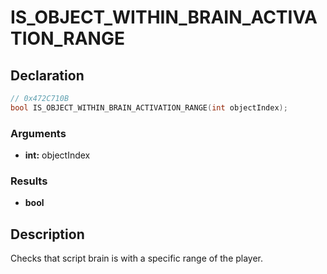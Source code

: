 # IS_OBJECT_WITHIN_BRAIN_ACTIVATION_RANGE

## Declaration
```cpp
// 0x472C710B
bool IS_OBJECT_WITHIN_BRAIN_ACTIVATION_RANGE(int objectIndex);
```

### Arguments
- **int:** objectIndex

### Results
- **bool**

## Description
Checks that script brain is with a specific range of the player.